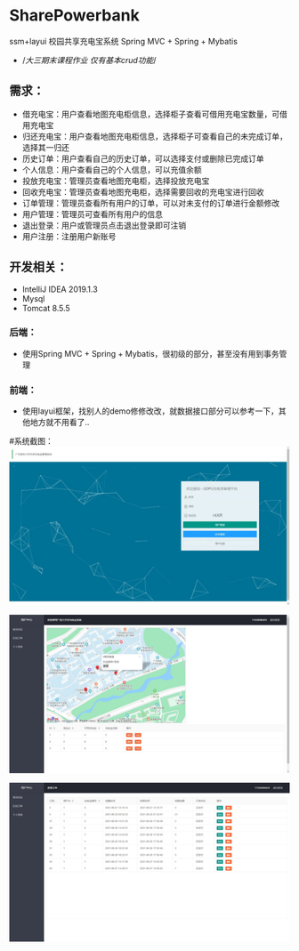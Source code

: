 # SharePowerbank
ssm+layui 校园共享充电宝系统 Spring MVC + Spring + Mybatis
* /*大三期末课程作业 仅有基本crud功能*/
## 需求：
*	借充电宝：用户查看地图充电柜信息，选择柜子查看可借用充电宝数量，可借用充电宝
*	归还充电宝：用户查看地图充电柜信息，选择柜子可查看自己的未完成订单，选择其一归还
*	历史订单：用户查看自己的历史订单，可以选择支付或删除已完成订单
*	个人信息：用户查看自己的个人信息，可以充值余额
*	投放充电宝：管理员查看地图充电柜，选择投放充电宝
*	回收充电宝：管理员查看地图充电柜，选择需要回收的充电宝进行回收
*	订单管理：管理员查看所有用户的订单，可以对未支付的订单进行金额修改
*	用户管理：管理员可查看所有用户的信息
*	退出登录：用户或管理员点击退出登录即可注销
* 用户注册：注册用户新账号
## 开发相关：
* IntelliJ IDEA 2019.1.3 
* Mysql
* Tomcat 8.5.5
### 后端：
* 使用Spring MVC + Spring + Mybatis，很初级的部分，甚至没有用到事务管理

### 前端：
* 使用layui框架，找别人的demo修修改改，就数据接口部分可以参考一下，其他地方就不用看了..

#系统截图：
![image](https://github.com/euphoria429/SharePowerbank/blob/master/files/01.jpg)

![image](https://github.com/euphoria429/SharePowerbank/blob/master/files/02.jpg)

![image](https://github.com/euphoria429/SharePowerbank/blob/master/files/03.jpg)
